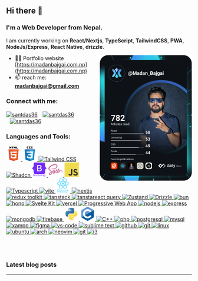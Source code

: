 ## Hi there 👋

### I'm a Web Developer from Nepal.

I am currently working on **React/Nextjs**, **TypeScript**, **TailwindCSS**, **PWA**, **NodeJs/Express**, **React Native**, **drizzle**.

<a href="https://app.daily.dev/madanbazgai">
  <img align="right" src="https://github.com/madanbajgai/madanbajgai/blob/main/devcard.svg" width="250" alt="Madan Bajgai's Dev Card" />
</a>

- 👨‍💻 Portfolio website [https://madanbajgai.com.np](https://madanbajgai.com.np)
- 📫 reach me: **madanbajgai@gmail.com**

<h3 align="left">Connect with me:</h3>

<!-- Social Links -->
<p align="left">
  <a href="https://www.instagram.com/madanbazgai" target="blank"><img align="center" src="https://cdn3.iconfinder.com/data/icons/2018-social-media-logotypes/1000/2018_social_media_popular_app_logo_instagram-64.png" alt="santdas36" height="40" width="40" /></a>
  <a href="https://www.linkedin.com/in/madanbazgai" target="blank"><img align="center" src="https://cdn0.iconfinder.com/data/icons/social-circle-3/72/Linkedin-64.png" alt="santdas36" height="40" width="40" style="margin-left: 10px" /></a>
  <a href="https://fb.com/madan.bajgai" target="blank"><img align="center" src="https://cdn2.iconfinder.com/data/icons/social-media-2285/512/1_Facebook_colored_svg_copy-64.png" alt="santdas36" height="40" width="40" style="margin-left: 10px" /></a>
  <!-- <a href="https://twitter.com/" target="blank"><img align="center" src="https://cdn2.iconfinder.com/data/icons/social-media-2285/512/1_Twitter2_colored_svg-64.png" alt="santdas36" height="40" width="40" style="margin-left: 10px" /></a> -->
</p>

<!-- Language and Tools -->

<h3 align="left">Languages and Tools:</h3>

<p align="left">
  <!-- HTML5 -->
  <a href="https://www.w3.org/html/" target="_blank">
    <img src="https://raw.githubusercontent.com/devicons/devicon/master/icons/html5/html5-original-wordmark.svg" alt="html5" width="40" height="40" />
  </a>

  <!-- CSS3 -->
  <a href="https://www.w3schools.com/css/" target="_blank">
    <img src="https://raw.githubusercontent.com/devicons/devicon/master/icons/css3/css3-original-wordmark.svg" alt="css3" width="40" height="40" />
  </a>

  <!-- Tailwind CSS -->
  <a href="https://tailwindcss.com/" target="_blank">
    <img src="https://user-images.githubusercontent.com/98990/89711240-4172a200-d989-11ea-8d51-4aaf922fa407.png" alt="Tailwind CSS" width="40" height="40" />
  </a>

  <!-- Shadcn  -->
  <a href="https://ui.shadcn.com/" target="_blank">
    <img src="https://seeklogo.com/images/S/shadcn-ui-logo-EF735EC0E5-seeklogo.com.png?v=638421451470000000" alt="Shadcn " width="40" height="40" />
  </a>

  <!-- Bootstrap -->
  <a href="https://getbootstrap.com" target="_blank">
    <img src="https://raw.githubusercontent.com/devicons/devicon/master/icons/bootstrap/bootstrap-plain-wordmark.svg" alt="bootstrap" width="40" height="40" />
  </a>

  <!-- SASS -->
  <a href="https://sass-lang.com" target="_blank">
    <img src="https://raw.githubusercontent.com/devicons/devicon/master/icons/sass/sass-original.svg" alt="sass" width="40" height="40" />
  </a>

  <!-- JavaScript -->
  <a href="https://www.w3schools.com/js/" target="_blank">
    <img src="https://raw.githubusercontent.com/devicons/devicon/master/icons/javascript/javascript-original.svg" alt="JavaScript" width="40" height="40" />
  </a>

  <!-- TypeScript -->
  <a href="https://www.typescriptlang.org/">
    <img src="https://upload.wikimedia.org/wikipedia/commons/thumb/4/4c/Typescript_logo_2020.svg/2048px-Typescript_logo_2020.svg.png" alt="Typescript" width="40" height="40" />
  </a>

  <!-- Vite -->
  <a href="https://vitejs.dev/" target="_blank">
    <img src="https://vitejs.dev/logo-with-shadow.png" alt="vite" width="40" height="40" />
  </a>

  <!-- ReactJS -->
  <a href="https://reactjs.org/" target="_blank">
    <img src="https://raw.githubusercontent.com/devicons/devicon/master/icons/react/react-original-wordmark.svg" alt="react" width="40" height="40" />
  </a>

  <!-- NextJS -->
  <a href="https://nextjs.org/" target="_blank">
    <img src="https://www.svgrepo.com/show/354113/nextjs-icon.svg" alt="nextjs" width="50" height="40" />
  </a>

   <!-- Redux Toolkit -->
  <a href="https://redux-toolkit.js.org/" target="_blank">
    <img src="https://raw.githubusercontent.com/reduxjs/redux/master/logo/logo.png" alt="redux toolkit" width="40" height="40" />
  </a> 
  
   <!-- Tanstack -->
  <a href="https://tanstack.com/" target="_blank">
    <img src="https://tanstack.com/_build/assets/logo-color-600w-Bx4vtR8J.png" alt="tanstack" width="40" height="40" />
  </a>

   <!-- React Query -->
  <a href="https://tanstack.com/query/latest" target="_blank">
    <img src="https://seeklogo.com/images/R/react-query-logo-1340EA4CE9-seeklogo.com.png" alt="tanstareact query" width="40" height="40" />
  </a>

 <!-- Zustand -->
  <a href="https://zustand-demo.pmnd.rs/" target="_blank">
    <img src="https://img.stackshare.io/service/11559/zustand.png" alt="Zustand" width="40" height="40" />
  </a>

   <!-- Drizzle -->
  <a href="https://orm.drizzle.team/" target="_blank">
    <img src="https://pbs.twimg.com/media/F7V2rLQWUAAgaLh?format=jpg&name=360x360" alt="Drizzle" width="40" height="40" />
  </a>

<!-- Bun -->
  <a href="https://bun.sh/" target="_blank">
    <img src="https://seeklogo.com/images/B/bun-logo-A876328A1F-seeklogo.com.png" alt="bun" width="40" height="40" />
  </a>

  <!-- HonoJs -->
  <a href="https://hono.dev/" target="_blank">
    <img src="https://seeklogo.com/vector-logo/499529/hono" alt="hono" width="40" height="40" />
  </a>

  <!-- Svelte/ Svelte-kit -->
  <a href="https://svelte.dev/">
    <img src="https://res.cloudinary.com/practicaldev/image/fetch/s--be3eR7Dm--/c_limit%2Cf_auto%2Cfl_progressive%2Cq_auto%2Cw_880/https://nunomalex.me/svelte-logo.png" alt="Svelte Kit" height="40" />
  </a>

  <!-- Vercel -->
  <a href="https://vercel.com/" target="_blank">
    <img src="https://encrypted-tbn0.gstatic.com/images?q=tbn:ANd9GcQ0irVkQRaYA0tFB3442h8Mu_B405Ds-oDvtaPOEGM&s" alt="vercel" width="40" height="40" />
  </a>

  <!-- Progressive Web App -->
  <a href="https://web.dev/progressive-web-apps/">
    <img src="https://i0.wp.com/shinesolutions.com/wp-content/uploads/2018/07/28351989-7f68389e-6c4b-11e7-9bf2-e9fcd4977e7a.png?fit=2048%2C771&ssl=1" alt="Progressive Web App" height="20" width="60" />
  </a>

  <!-- NodeJS -->
  <a href="https://nodejs.org" target="_blank">
    <img src="https://upload.wikimedia.org/wikipedia/commons/thumb/7/7e/Node.js_logo_2015.svg/2560px-Node.js_logo_2015.svg.png" alt="nodejs"  height="30" />
  </a>

  <!-- Express JS -->
  <a href="https://expressjs.com" target="_blank">
    <img src="https://testrigor.com/wp-content/uploads/2023/01/express-logo.png" alt="express" height="30" />
  </a>

  <!-- Mongodb -->
  <a href="https://www.mongodb.com/" target="_blank">
    <img src="https://w1.pngwing.com/pngs/711/379/png-transparent-green-grass-mongodb-database-documentoriented-database-dashboard-nosql-bson-javascript-thumbnail.png" alt="mongodb" width="40" height="40" />
  </a>

  <!-- Firebase -->
  <a href="https://firebase.google.com/" target="_blank">
    <img src="https://www.vectorlogo.zone/logos/firebase/firebase-icon.svg" alt="firebase" width="40" height="40" />
  </a>

  <!-- Python -->
  <a href="https://www.python.org" target="_blank">
    <img src="https://raw.githubusercontent.com/devicons/devicon/master/icons/python/python-original.svg" alt="python" width="40" height="40" />
  </a>

  <!-- C Programming -->
  <a href="https://www.cprogramming.com/" target="_blank">
    <img src="https://raw.githubusercontent.com/devicons/devicon/master/icons/c/c-original.svg" alt="c" width="40" height="40" />
  </a>

  <!-- C++ -->
  <a href="https://www.w3schools.com/cpp/" target="_blank">
    <img src="https://upload.wikimedia.org/wikipedia/commons/thumb/1/18/ISO_C%2B%2B_Logo.svg/306px-ISO_C%2B%2B_Logo.svg.png" alt="C++" width="40" height="40" />
  </a>

  <!-- PHP  -->
  <a href="https://www.php.net" target="_blank">
    <img src="https://upload.wikimedia.org/wikipedia/commons/thumb/2/27/PHP-logo.svg/711px-PHP-logo.svg.png?20180502235434" alt="php" width="60" height="30" />
  </a>

  <!-- PostgreSQL -->
  <a href="https://www.postgresql.org/" target="_blank">
    <img src="https://upload.wikimedia.org/wikipedia/commons/thumb/2/29/Postgresql_elephant.svg/540px-Postgresql_elephant.svg.png" alt="postgresql" width="40" height="40" />
  </a>

  <!-- MySQL -->
  <a href="https://www.mysql.com/" target="_blank">
    <img src="https://1000logos.net/wp-content/uploads/2020/08/MySQL-Logo-500x313.png" alt="mysql" width="70" height="40" />
  </a>

  <!-- XAMPP -->
  <a href="https://www.apachefriends.org/" target="_blank">
    <img src="https://w7.pngwing.com/pngs/369/32/png-transparent-xampp-php-computer-servers-computer-software-localhost-others-text-rectangle-orange-thumbnail.png" alt="xampp" width="40" height="40" />
  </a>

  <!-- Figma -->
  <a href="https://www.figma.com/" target="_blank">
    <img src="https://www.vectorlogo.zone/logos/figma/figma-icon.svg" alt="figma" width="40" height="40" />
  </a>

  <!-- VS Code -->
  <a href="https://code.visualstudio.com/" target="_blank">
    <img src="https://cdn.icon-icons.com/icons2/2107/PNG/512/file_type_vscode_icon_130084.png" alt="vs-code" width="40" height="40" />
  </a>

  <!-- Sublime Text -->
  <a href="https://www.sublimetext.com/" target="_blank">
    <img src="https://upload.wikimedia.org/wikipedia/en/thumb/d/d2/Sublime_Text_3_logo.png/150px-Sublime_Text_3_logo.png" alt="sublime text" width="40" height="40" />
  </a>

  <!-- GitHub -->
  <a href="https://www.github.com/" target="_blank">
    <img src="https://cdn-icons-png.flaticon.com/512/25/25231.png" alt="github" width="40" height="40" />
  </a>

  <!-- Git -->
  <a href="https://git-scm.com/" target="_blank">
    <img src="https://git-scm.com/images/logos/downloads/Git-Icon-1788C.png" alt="git" width="40" height="40" />
  </a>

<!-- Linux -->
  <a href="" target="_blank">
    <img src="https://upload.wikimedia.org/wikipedia/commons/thumb/3/35/Tux.svg/800px-Tux.svg.png" alt="linux" width="40" height="40" />
  </a>

<!-- Ubuntu -->
  <a href="" target="_blank">
    <img src="https://upload.wikimedia.org/wikipedia/commons/thumb/a/ab/Logo-ubuntu_cof-orange-hex.svg/285px-Logo-ubuntu_cof-orange-hex.svg.png?20130511162351" alt="ubuntu" width="40" height="40" />
  </a>

<!-- Arch -->
  <a href="" target="_blank">
    <img src="https://wiki.installgentoo.com/images/thumb/f/f9/Arch-linux-logo.png/600px-Arch-linux-logo.png" alt="arch" width="40" height="40" />
  </a>

<!-- Neovim -->
  <a href="" target="_blank">
    <img src="https://upload.wikimedia.org/wikipedia/commons/thumb/3/3a/Neovim-mark.svg/492px-Neovim-mark.svg.png?20150131093814" alt="neovim" width="40" height="40" />
  </a>

<!-- Tmux -->
  <a href="" target="_blank">
    <img src="https://seeklogo.com/images/T/tmux-logo-E71523388A-seeklogo.com.png" alt="git" width="40" height="40" />
  </a>

  <!-- i3 -->
  <a href="" target="_blank">
    <img src="https://upload.wikimedia.org/wikipedia/commons/thumb/2/27/I3_window_manager_logo.svg/323px-I3_window_manager_logo.svg.png" alt="i3" width="40" height="40" />
  </a>
  
</p>
<br /><br />

### Latest blog posts

<!-- BLOG-POST-LIST:START -->

<!-- BLOG-POST-LIST:END -->

---
